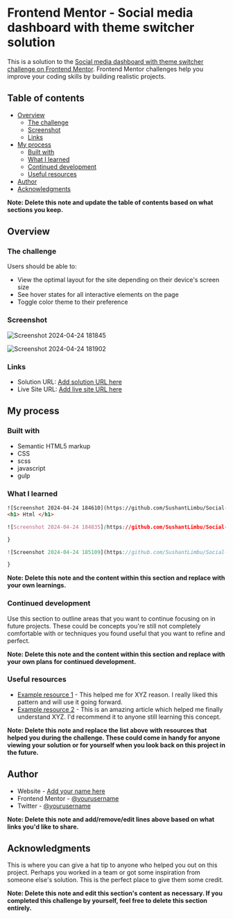 # Frontend Mentor - Social media dashboard with theme switcher solution

This is a solution to the [Social media dashboard with theme switcher challenge on Frontend Mentor](https://www.frontendmentor.io/challenges/social-media-dashboard-with-theme-switcher-6oY8ozp_H). Frontend Mentor challenges help you improve your coding skills by building realistic projects. 

## Table of contents

- [Overview](#overview)
  - [The challenge](#the-challenge)
  - [Screenshot](#screenshot)
  - [Links](#links)
- [My process](#my-process)
  - [Built with](#built-with)
  - [What I learned](#what-i-learned)
  - [Continued development](#continued-development)
  - [Useful resources](#useful-resources)
- [Author](#author)
- [Acknowledgments](#acknowledgments)

**Note: Delete this note and update the table of contents based on what sections you keep.**

## Overview

### The challenge

Users should be able to:

- View the optimal layout for the site depending on their device's screen size
- See hover states for all interactive elements on the page
- Toggle color theme to their preference

### Screenshot

![Screenshot 2024-04-24 181845](https://github.com/SushantLimbu/Social-Media-Dashboard/assets/152957532/c3ad30d9-88e1-4c80-b55c-40b4fdb377e5)

![Screenshot 2024-04-24 181902](https://github.com/SushantLimbu/Social-Media-Dashboard/assets/152957532/c08f4b4e-ed2f-4309-8f66-1848e7ba6697)

### Links

- Solution URL: [Add solution URL here](https://your-solution-url.com)
- Live Site URL: [Add live site URL here](https://your-live-site-url.com)

## My process

### Built with

- Semantic HTML5 markup
- CSS
- scss
- javascript
- gulp


### What I learned

```html
![Screenshot 2024-04-24 184610](https://github.com/SushantLimbu/Social-Media-Dashboard/assets/152957532/0d2b08f8-7e48-4a79-aa4a-b8178eeaeb87)
<h1> Html </h1>

```
```css
![Screenshot 2024-04-24 184835](https://github.com/SushantLimbu/Social-Media-Dashboard/assets/152957532/83b56ef8-c2f6-4357-ac88-eb5c767d2eb2)

}
```
```js
![Screenshot 2024-04-24 185109](https://github.com/SushantLimbu/Social-Media-Dashboard/assets/152957532/f2e67660-d19d-4855-9477-8733fde56d34)

}
```

**Note: Delete this note and the content within this section and replace with your own learnings.**

### Continued development

Use this section to outline areas that you want to continue focusing on in future projects. These could be concepts you're still not completely comfortable with or techniques you found useful that you want to refine and perfect.

**Note: Delete this note and the content within this section and replace with your own plans for continued development.**

### Useful resources

- [Example resource 1](https://www.example.com) - This helped me for XYZ reason. I really liked this pattern and will use it going forward.
- [Example resource 2](https://www.example.com) - This is an amazing article which helped me finally understand XYZ. I'd recommend it to anyone still learning this concept.

**Note: Delete this note and replace the list above with resources that helped you during the challenge. These could come in handy for anyone viewing your solution or for yourself when you look back on this project in the future.**

## Author

- Website - [Add your name here](https://www.your-site.com)
- Frontend Mentor - [@yourusername](https://www.frontendmentor.io/profile/yourusername)
- Twitter - [@yourusername](https://www.twitter.com/yourusername)

**Note: Delete this note and add/remove/edit lines above based on what links you'd like to share.**

## Acknowledgments

This is where you can give a hat tip to anyone who helped you out on this project. Perhaps you worked in a team or got some inspiration from someone else's solution. This is the perfect place to give them some credit.

**Note: Delete this note and edit this section's content as necessary. If you completed this challenge by yourself, feel free to delete this section entirely.**
